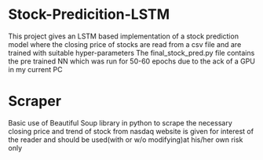 # Stock-Predicition-LSTM
This project gives an LSTM based implementation of a stock prediction model where the closing price of stocks are read from a csv file and are trained with suitable hyper-parameters
The final_stock_pred.py file contains the pre trained NN which was run for 50-60 epochs due to the ack of a GPU in my current PC
# Scraper
Basic use of Beautiful Soup library in python to scrape the necessary closing price and trend of stock from nasdaq website is given for interest of the reader and should be used(with or w/o modifying)at his/her own risk only
